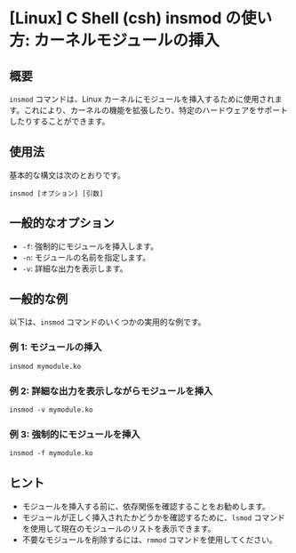 # [Linux] C Shell (csh) insmod の使い方: カーネルモジュールの挿入

## 概要
`insmod` コマンドは、Linux カーネルにモジュールを挿入するために使用されます。これにより、カーネルの機能を拡張したり、特定のハードウェアをサポートしたりすることができます。

## 使用法
基本的な構文は次のとおりです。

```
insmod [オプション] [引数]
```

## 一般的なオプション
- `-f`: 強制的にモジュールを挿入します。
- `-n`: モジュールの名前を指定します。
- `-v`: 詳細な出力を表示します。

## 一般的な例
以下は、`insmod` コマンドのいくつかの実用的な例です。

### 例 1: モジュールの挿入
```csh
insmod mymodule.ko
```

### 例 2: 詳細な出力を表示しながらモジュールを挿入
```csh
insmod -v mymodule.ko
```

### 例 3: 強制的にモジュールを挿入
```csh
insmod -f mymodule.ko
```

## ヒント
- モジュールを挿入する前に、依存関係を確認することをお勧めします。
- モジュールが正しく挿入されたかどうかを確認するために、`lsmod` コマンドを使用して現在のモジュールのリストを表示できます。
- 不要なモジュールを削除するには、`rmmod` コマンドを使用してください。